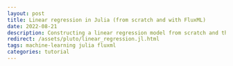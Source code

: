 ```yaml
---
layout: post
title: Linear regression in Julia (from scratch and with FluxML)
date: 2022-08-21
description: Constructing a linear regression model from scratch and then with Flux.jl in pure Julia.
redirect: /assets/pluto/linear_regression.jl.html
tags: machine-learning julia fluxml
categories: tutorial
---
```

